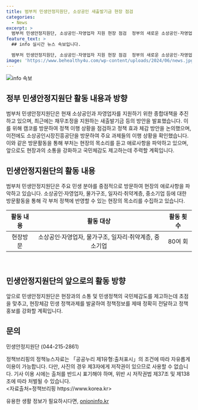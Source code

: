 ```yaml
---
title: 범부처 민생안정지원단, 소상공인 새출발기금 현장 점검
categories:
  - News
excerpt: >
  범부처 민생안정지원단, 소상공인·자영업자 지원 현장 점검  정부의 새로운 소상공인·자영업자 종합대책을 실시하고 있는 민생안정지원단이 현장을 찾아 새로운 채무조정 프로그램과 새출발기금 확대 이행 상황을 점검했다. 현장체감 민생 정책과제를 발굴하고 향후 정책홍보를 강화할 예정이다.
feature_text: >
  ## info 실시간 뉴스 속보입니다.

  범부처 민생안정지원단, 소상공인·자영업자 지원 현장 점검  정부의 새로운 소상공인·자영업자 종합대책을 실시하고 있는 민생안정지원단이 현장을 찾아 새로운 채무조정 프로그램과 새출발기금 확대 이행 상황을 점검했다. 현장체감 민생 정책과제를 발굴하고 향후 정책홍보를 강화할 예정이다.
image: 'https://www.behealthy4u.com/wp-content/uploads/2024/06/news.jpg'
---
```


<p><img src="https://www.behealthy4u.com/wp-content/uploads/2024/06/news.jpg" alt="info 속보" /></p>

<h2 data-ke-size="size26">정부 민생안정지원단 활동 내용과 방향</h2>

<p>범부처 민생안정지원단은 현재 소상공인과 자영업자를 지원하기 위한 종합대책을 추진하고 있으며, 최근에는 채무조정을 지원하는 새출발기금 등의 방안을 발표했습니다. 이를 위해 캠코를 방문하여 정책 이행 상황을 점검하고 정책 효과 체감 방안을 논의했으며, 이전에도 소상공인시장진흥공단을 방문하여 주요 과제들의 이행 상황을 확인했습니다. 이와 같은 방문활동을 통해 부처는 현장의 목소리를 듣고 애로사항을 파악하고 있으며, 앞으로도 현장과의 소통을 강화하고 국민체감도 제고하는데 주력할 계획입니다.</p>

<h2 data-ke-size="size26">민생안정지원단의 활동 내용</h2>

<p>범부처 민생안정지원단은 주요 민생 분야를 중점적으로 방문하여 현장의 애로사항을 파악하고 있습니다. 소상공인·자영업자, 물가구조, 일자리·취약계층, 중소기업 등에 대한 방문활동을 통해 각 부처 정책에 반영할 수 있는 현장의 목소리를 수집하고 있습니다.</p>

<p data-ke-size="size16"></p>

<table>
    <thead>
        <tr>
            <th style="text-align: center;">활동 내용</th>
            <th style="text-align: center;">활동 대상</th>
            <th style="text-align: center;">활동 횟수</th>
        </tr>
    </thead>
    <tbody>
        <tr>
            <td style="text-align: center;">현장방문</td>
            <td style="text-align: center;">소상공인·자영업자, 물가구조, 일자리·취약계층, 중소기업</td>
            <td style="text-align: center;">80여 회</td>
        </tr>
    </tbody>
</table>

<p data-ke-size="size16">&nbsp;</p>

<h2 data-ke-size="size26">민생안정지원단의 앞으로의 활동 방향</h2>

<p>앞으로 민생안정지원단은 현장과의 소통 및 민생정책의 국민체감도를 제고하는데 초점을 맞추고, 현장체감 민생 정책과제를 발굴하여 정책정보를 제때 정확히 전달하고 정책홍보를 강화할 계획입니다.</p>

<p data-ke-size="size16"></p>

<h2 data-ke-size="size26">문의</h2>

<p>민생안정지원단 (044-215-2861)</p>

<p>정책브리핑의 정책뉴스자료는 「공공누리 제1유형:출처표시」의 조건에 따라 자유롭게 이용이 가능합니다. 다만, 사진의 경우 제3자에게 저작권이 있으므로 사용할 수 없습니다. 기사 이용 시에는 출처를 반드시 표기해야 하며, 위반 시 저작권법 제37조 및 제138조에 따라 처벌될 수 있습니다. <br>
&lt;자료출처=정책브리핑 https://www.korea.kr></p>
유용한 생활 정보가 필요하시다면, <a href="https://onioninfo.kr" rel="dofollow">onioninfo.kr</a>



